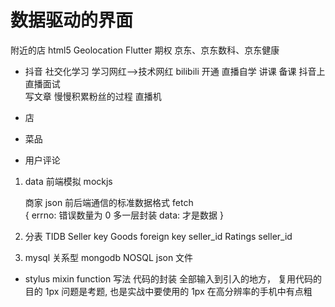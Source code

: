 # 数据驱动的界面

附近的店 html5 Geolocation Flutter
期权 
京东、京东数科、京东健康
- 抖音
  社交化学习 学习网红-->技术网红
  bilibili 开通 直播自学 讲课 备课 
  抖音上直播面试  
  写文章
  慢慢积累粉丝的过程  直播机

- 店 
- 菜品
- 用户评论


1. data 
    前端模拟  mockjs

    商家
    json 前后端通信的标准数据格式
    fetch  
    {
        errno: 错误数量为 0  多一层封装
        data: 才是数据
    }

2. 分表
  TIDB 
  Seller key
  Goods foreign key seller_id
  Ratings seller_id
3. mysql 关系型
   mongodb NOSQL json 文件


- stylus mixin
function 写法
  代码的封装  全部输入到引入的地方， 复用代码的目的
  1px 问题是考题,  也是实战中要使用的
  1px 在高分辨率的手机中有点粗 

      
      





  


